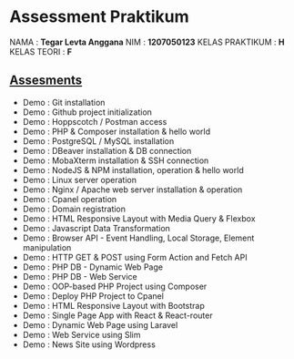 # Assessment Praktikum

NAMA : **Tegar Levta Anggana**
NIM : **1207050123**
KELAS PRAKTIKUM : **H**
KELAS TEORI : **F**
## [Assesments](Demo%20:%20PHP%20&%20Composer%20installation%20&%20hello%20world)
- Demo : Git installation
- Demo : Github project initialization
- Demo : Hoppscotch / Postman access
- Demo : PHP & Composer installation & hello world
- Demo : PostgreSQL / MySQL installation
- Demo : DBeaver installation & DB connection
- Demo : MobaXterm installation & SSH connection
- Demo : NodeJS & NPM installation, operation & hello world
- Demo : Linux server operation
- Demo : Nginx / Apache web server installation & operation
- Demo : Cpanel operation
- Demo : Domain registration
- Demo : HTML Responsive Layout with Media Query & Flexbox
- Demo : Javascript Data Transformation
- Demo : Browser API - Event Handling, Local Storage, Element manipulation
- Demo : HTTP GET & POST using Form Action and Fetch API
- Demo : PHP DB - Dynamic Web Page
- Demo : PHP DB - Web Service
- Demo : OOP-based PHP Project using Composer
- Demo : Deploy PHP Project to Cpanel
- Demo : HTML Responsive Layout with Bootstrap
- Demo : Single Page App with React & React-router
- Demo : Dynamic Web Page using Laravel
- Demo : Web Service using Slim
- Demo : News Site using Wordpress
